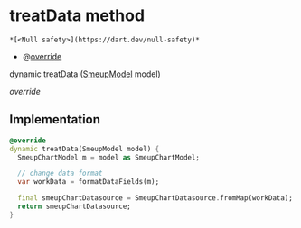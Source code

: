 


# treatData method




    *[<Null safety>](https://dart.dev/null-safety)*



- @[override](https://api.flutter.dev/flutter/dart-core/override-constant.html)

dynamic treatData
([SmeupModel](../../smeup_models_widgets_smeup_model/SmeupModel-class.md) model)

_override_






## Implementation

```dart
@override
dynamic treatData(SmeupModel model) {
  SmeupChartModel m = model as SmeupChartModel;

  // change data format
  var workData = formatDataFields(m);

  final smeupChartDatasource = SmeupChartDatasource.fromMap(workData);
  return smeupChartDatasource;
}
```







